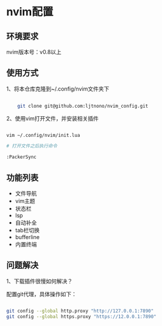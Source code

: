 # nvim配置

## 环境要求

nvim版本号：v0.8以上

## 使用方式

1、将本仓库克隆到~/.config/nvim文件夹下


```bash
    
    git clone git@github.com:ljtnono/nvim_config.git

```

2、使用vim打开文件，并安装相关插件

```bash

vim ~/.config/nvim/init.lua

# 打开文件之后执行命令

:PackerSync

```


## 功能列表

* 文件导航
* vim主题
* 状态栏
* lsp
* 自动补全
* tab栏切换
* bufferline
* 内置终端

## 问题解决

1、下载插件很慢如何解决？

配置git代理，具体操作如下：

```bash

git config --global http.proxy "http://127.0.0.1:7890"
git config --global https.proxy "https://12.0.0.1:7890"

```

